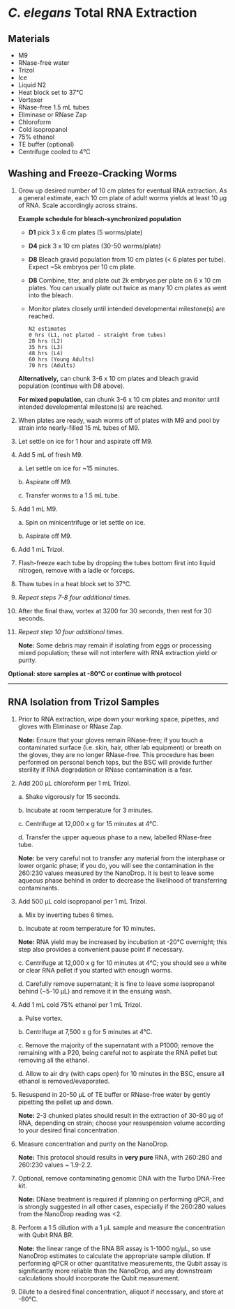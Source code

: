 # *C. elegans* Total RNA Extraction

## Materials

- M9
- RNase-free water
- Trizol
- Ice
- Liquid N2
- Heat block set to 37°C
- Vortexer
- RNase-free 1.5 mL tubes
- Eliminase or RNase Zap
- Chloroform
- Cold isopropanol
- 75% ethanol
- TE buffer (optional)
- Centrifuge cooled to 4°C

## Washing and Freeze-Cracking Worms

1. Grow up desired number of 10 cm plates for eventual RNA extraction. As a general estimate, each 10 cm plate of adult worms yields at least 10 μg of RNA. Scale accordingly across strains.

    **Example schedule for bleach-synchronized population**

      - **D1** pick 3 x 6 cm plates (5 worms/plate)
      - **D4** pick 3 x 10 cm plates (30-50 worms/plate)
      - **D8** Bleach gravid population from 10 cm plates (< 6 plates per tube). Expect ~5k embryos per 10 cm plate.
      - **D8** Combine, titer, and plate out 2k embryos per plate on 6 x 10 cm plates. You can usually plate out twice as many 10 cm plates as went into the bleach.
      - Monitor plates closely until intended developmental milestone(s) are reached.

        ```
        N2 estimates
        0 hrs (L1, not plated - straight from tubes)
        28 hrs (L2)
        35 hrs (L3)
        48 hrs (L4)
        60 hrs (Young Adults)
        70 hrs (Adults)
        ```  

    **Alternatively,** can chunk 3-6 x 10 cm plates and bleach gravid population (continue with D8 above).

    **For mixed population,** can chunk 3-6 x 10 cm plates and monitor until intended developmental milestone(s) are reached.    


2. When plates are ready, wash worms off of plates with M9 and pool by strain into nearly-filled 15 mL tubes of M9.

3. Let settle on ice for 1 hour and aspirate off M9.

4. Add 5 mL of fresh M9.

    a. Let settle on ice for ~15 minutes.

    b. Aspirate off M9.

    c. Transfer worms to a 1.5 mL tube.

5. Add 1 mL M9.

    a. Spin on minicentrifuge or let settle on ice.

    b. Aspirate off M9.

6. Add 1 mL Trizol.

7. Flash-freeze each tube by dropping the tubes bottom first into liquid nitrogen, remove with a ladle or forceps.

8. Thaw tubes in a heat block set to 37°C.

9. *Repeat steps 7-8 four additional times.*

10. After the final thaw, vortex at 3200 for 30 seconds, then rest for 30 seconds.

11. *Repeat step 10 four additional times.*

    **Note:** Some debris may remain if isolating from eggs or processing mixed population; these will not interfere with RNA extraction yield or purity.

**Optional: store samples at -80°C or continue with protocol**

----

## RNA Isolation from Trizol Samples

1. Prior to RNA extraction, wipe down your working space, pipettes, and gloves with Eliminase or RNase Zap.

    **Note:** Ensure that your gloves remain RNase-free; if you touch a contaminated surface (i.e. skin, hair, other lab equipment) or breath on the gloves, they are no longer RNase-free. This procedure has been performed on personal bench tops, but the BSC will provide further sterility if RNA degradation or RNase contamination is a fear.

2. Add 200 μL chloroform per 1 mL Trizol.

    a. Shake vigorously for 15 seconds.

    b. Incubate at room temperature for 3 minutes.

    c. Centrifuge at 12,000 x g for 15 minutes at 4°C.

    d. Transfer the upper aqueous phase to a new, labelled RNase-free tube.

    **Note:** be very careful not to transfer any material from the interphase or lower organic phase; if you do, you will see the contamination in the 260:230 values measured by the NanoDrop. It is best to leave some aqueous phase behind in order to decrease the likelihood of transferring contaminants.

3. Add 500 μL cold isopropanol per 1 mL Trizol.

    a. Mix by inverting tubes 6 times.

    b. Incubate at room temperature for 10 minutes.

    **Note:** RNA yield may be increased by incubation at -20°C overnight; this step also provides a convenient pause point if necessary.

    c. Centrifuge at 12,000 x g for 10 minutes at 4°C; you should see a white or clear RNA pellet if you started with enough worms.

    d. Carefully remove supernatant; it is fine to leave some isopropanol behind (~5-10 μL) and remove it in the ensuing wash.

4. Add 1 mL cold 75% ethanol per 1 mL Trizol.

    a. Pulse vortex.

    b. Centrifuge at 7,500 x g for 5 minutes at 4°C.

    c. Remove the majority of the supernatant with a P1000; remove the remaining with a P20, being careful not to aspirate the RNA pellet but removing all the ethanol.

    d. Allow to air dry (with caps open) for 10 minutes in the BSC, ensure all ethanol is removed/evaporated.

5. Resuspend in 20-50 μL of TE buffer or RNase-free water by gently pipetting the pellet up and down.

    **Note:** 2-3 chunked plates should result in the extraction of 30-80 μg of RNA, depending on strain; choose your resuspension volume according to your desired final concentration.

6. Measure concentration and purity on the NanoDrop.

    **Note:** This protocol should results in **very pure** RNA, with 260:280 and 260:230 values ~ 1.9-2.2.

7. Optional, remove contaminating genomic DNA with the Turbo DNA-Free kit.

    **Note:** DNase treatment is required if planning on performing qPCR, and is strongly suggested in all other cases, especially if the 260:280 values from the NanoDrop reading was <2.

8. Perform a 1:5 dilution with a 1 μL sample and measure the concentration with Qubit RNA BR.

    **Note:** the linear range of the RNA BR assay is 1-1000 ng/μL, so use NanoDrop estimates to calculate the appropriate sample dilution. If performing qPCR or other quantitative measurements, the Qubit assay is significantly more reliable than the NanoDrop, and any downstream calculations should incorporate the Qubit measurement.

9. Dilute to a desired final concentration, aliquot if necessary, and store at -80°C.
